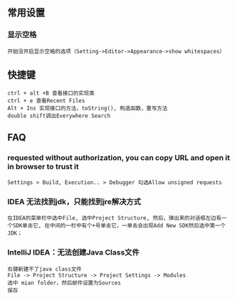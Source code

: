 ## 常用设置

### 显示空格
```
开始没开启显示空格的选项（Setting->Editor->Appearance->show whitespaces）
```
## 快捷键
```
ctrl + alt +B 查看接口的实现类
ctrl + e 查看Recent Files
Alt + Ins 实现接口的方法，toString(), 构造函数，重写方法
double shift调出Everywhere Search
```
## FAQ
### requested without authorization,  you can copy URL and open it in browser to trust it
```
Settings > Build, Execution.. > Debugger 勾选Allow unsigned requests
```
### IDEA 无法找到jdk，只能找到jre解决方式
```
在IDEA的菜单栏中选中File, 选中Project Structure, 然后，弹出来的对话框左边有一个SDK单击它, 在中间的一栏中有个+号单击它，一单击会出现Add New SDK然后选中第一个JDK；
```
### IntelliJ IDEA：无法创建Java Class文件
```
右键新建不了java class文件
File -> Project Structure -> Project Settings -> Modules
选中 mian folder，然后邮件设置为Sources
保存
```